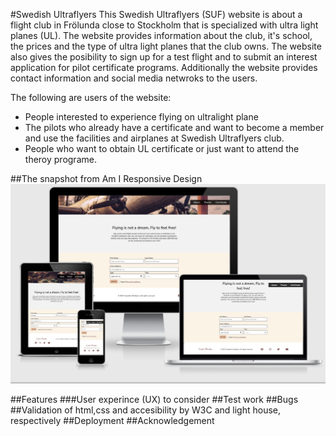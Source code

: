 #Swedish Ultraflyers
This Swedish Ultraflyers (SUF) website is about a flight club in Frölunda close to Stockholm that is specialized with ultra light planes (UL). The website provides information about the club, it's school, the prices and the type of ultra light planes that the club owns. The website also gives the posibility to sign up for a test flight and to submit an interest application for pilot certificate programs. Additionally the website provides contact information and social media  netwroks to the users.

The following are users of the website:

* People interested to experience flying on ultralight plane
* The pilots who already have a certificate and want to become a member and use the facilities and airplanes at Swedish Ultraflyers club. 
* People who want to obtain UL certificate or just want to attend the theroy programe.

##The snapshot from Am I Responsive Design
![The image shows the website on different screen sizes](assets/images/responsive.png)

##Features
###User experince (UX) to consider 
##Test work
##Bugs
##Validation of html,css and accesibility by W3C and light house, respectively
##Deployment
##Acknowledgement
